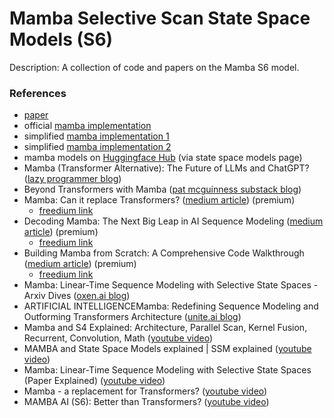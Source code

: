# Mamba Selective Scan State Space Models (S6)

Description: A collection of code and papers on the Mamba S6 model.


### References

 - [paper](https://arxiv.org/abs/2312.00752)
 - official [mamba implementation](https://github.com/state-spaces/mamba)
 - simplified [mamba implementation 1](https://github.com/PeaBrane/mamba-tiny)
 - simplified [mamba implementation 2](https://github.com/johnma2006/mamba-minimal)
 - mamba models on [Huggingface Hub](https://huggingface.co/state-spaces) (via state space models page)
 - Mamba (Transformer Alternative): The Future of LLMs and ChatGPT? ([lazy programmer blog](https://lazyprogrammer.me/mamba-transformer-alternative-the-future-of-llms-and-chatgpt/))
 - Beyond Transformers with Mamba ([pat mcguinness substack blog](https://patmcguinness.substack.com/p/beyond-transformers-with-mamba))
 - Mamba: Can it replace Transformers? ([medium article](https://medium.com/aiguys/mamba-can-it-replace-transformers-fe2032537916)) (premium)
     - [freedium link](https://freedium.cfd/https://medium.com/aiguys/mamba-can-it-replace-transformers-fe2032537916)
 - Decoding Mamba: The Next Big Leap in AI Sequence Modeling ([medium article](https://medium.com/ai-insights-cobet/decoding-mamba-the-next-big-leap-in-ai-sequence-modeling-ef3908060cb8)) (premium)
     - [freedium link](https://freedium.cfd/https://medium.com/ai-insights-cobet/decoding-mamba-the-next-big-leap-in-ai-sequence-modeling-ef3908060cb8)
 - Building Mamba from Scratch: A Comprehensive Code Walkthrough ([medium article](https://medium.com/ai-insights-cobet/building-mamba-from-scratch-a-comprehensive-code-walkthrough-5db040c28049)) (premium)
     - [freedium link](https://freedium.cfd/https://medium.com/ai-insights-cobet/building-mamba-from-scratch-a-comprehensive-code-walkthrough-5db040c28049)
 - Mamba: Linear-Time Sequence Modeling with Selective State Spaces - Arxiv Dives ([oxen.ai blog](https://www.oxen.ai/blog/mamba-linear-time-sequence-modeling-with-selective-state-spaces-arxiv-dives))
 - ARTIFICIAL INTELLIGENCEMamba: Redefining Sequence Modeling and Outforming Transformers Architecture ([unite.ai blog](https://www.unite.ai/mamba-redefining-sequence-modeling-and-outforming-transformers-architecture/))
 - Mamba and S4 Explained: Architecture, Parallel Scan, Kernel Fusion, Recurrent, Convolution, Math ([youtube video](https://www.youtube.com/watch?v=8Q_tqwpTpVU&ab_channel=UmarJamil))
 - MAMBA and State Space Models explained | SSM explained ([youtube video](https://www.youtube.com/watch?v=vrF3MtGwD0Y))
 - Mamba: Linear-Time Sequence Modeling with Selective State Spaces (Paper Explained) ([youtube video](https://www.youtube.com/watch?v=9dSkvxS2EB0))
 - Mamba - a replacement for Transformers? ([youtube video](https://www.youtube.com/watch?v=ouF-H35atOY))
 - MAMBA AI (S6): Better than Transformers? ([youtube video](https://www.youtube.com/watch?v=VtbtC3TNWdI))